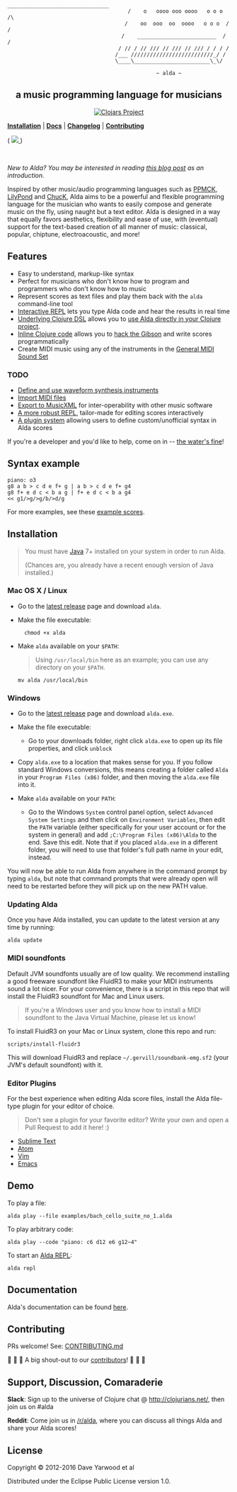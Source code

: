 ```
                                       ________________________________
                                      /    o   oooo ooo oooo   o o o  /\
                                     /    oo  ooo  oo  oooo   o o o  / /
                                    /    _________________________  / /
                                   / // / // /// // /// // /// / / / /
                                  /___ //////////////////////////_/ /
                                  \____\________________________\_\/

                                               ~ alda ~
```

<h2 align=center>a music programming language for musicians</h2>

<p align="center">

<a href="http://clojars.org/alda">
  <img src="http://clojars.org/alda/latest-version.svg" alt="Clojars Project">
</a>
<br>


<b><a href="#installation">Installation</a></b>
|
<b><a href="doc/index.md">Docs</a></b>
|
<b><a href="CHANGELOG.md">Changelog</a></b>
|
<b><a href="#contributing">Contributing</a></b>

(
<a href="https://waffle.io/alda-lang/alda" alt="Features in Progress">
  <img src="https://badge.waffle.io/alda-lang/alda.png?label=in%20progress&title=In%20Progress:">
</a>
)

<br>

</p>

*New to Alda? You may be interested in reading [this blog post][alda-blog-post] as an introduction.*

Inspired by other music/audio programming languages such as [PPMCK][ppmck],
[LilyPond][lilypond] and [ChucK][chuck], Alda aims to be a
powerful and flexible programming language for the musician who wants to easily
compose and generate music on the fly, using naught but a text editor.
Alda is designed in a way that equally favors aesthetics, flexibility and
ease of use, with (eventual) support for the text-based creation of all manner
of music: classical, popular, chiptune, electroacoustic, and more!

[alda-blog-post]: http://daveyarwood.github.io/alda/2015/09/05/alda-a-manifesto-and-gentle-introduction
[ppmck]: http://ppmck.wikidot.com/what-is-ppmck
[lilypond]: http://www.lilypond.org
[chuck]: http://chuck.cs.princeton.edu

## Features

* Easy to understand, markup-like syntax
* Perfect for musicians who don't know how to program and programmers who don't know how to music
* Represent scores as text files and play them back with the `alda` command-line tool
* [Interactive REPL](doc/alda-repl.md) lets you type Alda code and hear the results in real time
* [Underlying Clojure DSL](doc/alda-lisp.md) allows you to [use Alda directly in your Clojure project](doc/alda-now.md).
* [Inline Clojure code](doc/inline-clojure-code.md) allows you to [hack the Gibson][hackers] and write scores programmatically
* Create MIDI music using any of the instruments in the [General MIDI Sound Set][gm-sound-set]

[hackers]: https://www.youtube.com/watch?v=vYNnPx8fZBs
[gm-sound-set]: http://www.midi.org/techspecs/gm1sound.php

### TODO

* [Define and use waveform synthesis instruments](https://github.com/alda-lang/alda/issues/100)
* [Import MIDI files](https://github.com/alda-lang/alda/issues/85)
* [Export to MusicXML](https://github.com/alda-lang/alda/issues/44) for inter-operability with other music software
* [A more robust REPL](https://github.com/alda-lang/alda/issues/54), tailor-made for editing scores interactively
* [A plugin system](https://github.com/alda-lang/alda/issues/37) allowing users to define custom/unofficial syntax in Alda scores

If you're a developer and you'd like to help, come on in -- [the water's fine](#contributing)!

## Syntax example

    piano: o3
    g8 a b > c d e f+ g | a b > c d e f+ g4
    g8 f+ e d c < b a g | f+ e d c < b a g4
    << g1/>g/>g/b/>d/g

For more examples, see these [example scores](https://github.com/alda-lang/alda/tree/master/examples).

## Installation

> You must have [Java](https://www.java.com/en/download) 7+ installed on your system in order to run Alda.
>
> (Chances are, you already have a recent enough version of Java installed.)

### Mac OS X / Linux

* Go to the [latest release](https://github.com/alda-lang/alda/releases/latest) page and download `alda`.

* Make the file executable:

        chmod +x alda

* Make `alda` available on your `$PATH`:

  > Using `/usr/local/bin` here as an example;
  > you can use any directory on your `$PATH`.
  
      mv alda /usr/local/bin

### Windows

* Go to the [latest release](https://github.com/alda-lang/alda/releases/latest) page and download `alda.exe`.

* Make the file executable:
  * Go to your downloads folder, right click `alda.exe` to open up its file properties, and click `unblock`

* Copy `alda.exe` to a location that makes sense for you. If you follow standard Windows conversions, this means creating a folder called `Alda` in your `Program Files (x86)` folder, and then moving the `alda.exe` file into it.

* Make `alda` available on your `PATH`:
  *  Go to the Windows `System` control panel option, select `Advanced System Settings` and then click on `Environment Variables`, then edit the `PATH` variable (either specifically for your user account or for the system in general) and add `;C:\Program Files (x86)\Alda` to the end. Save this edit. Note that if you placed `alda.exe` in a different folder, you will need to use that folder's full path name in your edit, instead.

You will now be able to run Alda from anywhere in the command prompt by typing `alda`, but note that command prompts that were already open will need to be restarted before they will pick up on the new PATH value.

### Updating Alda

Once you have Alda installed, you can update to the latest version at any time by running:

```
alda update
```

### MIDI soundfonts

Default JVM soundfonts usually are of low quality. We recommend installing a good freeware soundfont like FluidR3 to make your MIDI instruments sound a lot nicer. For your convenience, there is a script in this repo that will install the FluidR3 soundfont for Mac and Linux users.

> If you're a Windows user and you know how to install a MIDI soundfont to the Java Virtual Machine, please let us know!

To install FluidR3 on your Mac or Linux system, clone this repo and run:

    scripts/install-fluidr3

This will download FluidR3 and replace `~/.gervill/soundbank-emg.sf2` (your JVM's default soundfont) with it.

### Editor Plugins

For the best experience when editing Alda score files, install the Alda file-type plugin for your editor of choice.

> Don't see a plugin for your favorite editor? Write your own and open a Pull Request to add it here! :)

- [Sublime Text](https://github.com/archimedespi/sublime-alda)
- [Atom](https://github.com/MadcapJake/language-alda)
- [Vim](https://github.com/daveyarwood/vim-alda)
- [Emacs](https://github.com/jgkamat/alda-mode)

## Demo

To play a file:

    alda play --file examples/bach_cello_suite_no_1.alda

To play arbitrary code:

    alda play --code "piano: c6 d12 e6 g12~4"

To start an [Alda REPL](doc/alda-repl.md):

    alda repl

## Documentation

Alda's documentation can be found [here](doc/index.md).

## Contributing

PRs welcome! See: [CONTRIBUTING.md](CONTRIBUTING.md)

:clap: :clap: :clap: A big shout-out to our [contributors](https://github.com/alda-lang/alda/graphs/contributors)! :clap: :clap: :clap:

## Support, Discussion, Comaraderie

**Slack**: Sign up to the universe of Clojure chat @ http://clojurians.net/, then join us on #alda

**Reddit**: Come join us in [/r/alda](https://www.reddit.com/r/alda/), where you can discuss all things Alda and share your Alda scores!

## License

Copyright © 2012-2016 Dave Yarwood et al

Distributed under the Eclipse Public License version 1.0.
